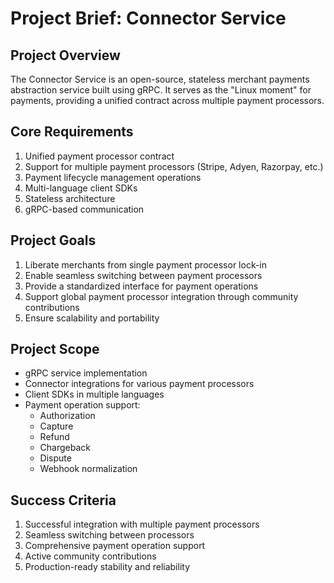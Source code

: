 # Project Brief: Connector Service

## Project Overview
The Connector Service is an open-source, stateless merchant payments abstraction service built using gRPC. It serves as the "Linux moment" for payments, providing a unified contract across multiple payment processors.

## Core Requirements
1. Unified payment processor contract
2. Support for multiple payment processors (Stripe, Adyen, Razorpay, etc.)
3. Payment lifecycle management operations
4. Multi-language client SDKs
5. Stateless architecture
6. gRPC-based communication

## Project Goals
1. Liberate merchants from single payment processor lock-in
2. Enable seamless switching between payment processors
3. Provide a standardized interface for payment operations
4. Support global payment processor integration through community contributions
5. Ensure scalability and portability

## Project Scope
- gRPC service implementation
- Connector integrations for various payment processors
- Client SDKs in multiple languages
- Payment operation support:
  - Authorization
  - Capture
  - Refund
  - Chargeback
  - Dispute
  - Webhook normalization

## Success Criteria
1. Successful integration with multiple payment processors
2. Seamless switching between processors
3. Comprehensive payment operation support
4. Active community contributions
5. Production-ready stability and reliability 